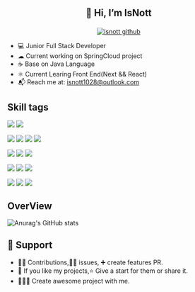  ## <p align=center>👋 Hi, I’m IsNott</p>

 <p align="center">
   <a href="https://vbr.nathanchung.dev/badge?page_id=isnott.isnott"> <img alt="isnott github" src="https://vbr.nathanchung.dev/badge?page_id=isnott.isnott"> </a>
 </p>

-   💻 Junior Full Stack Developer
-   ☁ Current working on SpringCloud project
-   ☕ Base on Java Language
-   ⚛ Current Learing Front End(Next && React)
-   📬 Reach me at: isnott1028@outlook.com





## Skill tags
![](https://img.shields.io/badge/Java-blue?logo=java)
![](https://img.shields.io/badge/Python-blue?logo=python)

![](https://img.shields.io/badge/Javascript-blue?logo=javascript)
![](https://img.shields.io/badge/Typescript-blue?logo=typescript)
![](https://img.shields.io/badge/Css-blue?logo=css3)
![](https://img.shields.io/badge/Html-blue?logo=html5)


![](https://img.shields.io/badge/Spring-blue?logo=spring)
![](https://img.shields.io/badge/SpringBoot-blue?logo=springboot)
![](https://img.shields.io/badge/SpringCloud-blue?logo=springcloud)

![](https://img.shields.io/badge/React.js-blue?logo=react)
![](https://img.shields.io/badge/Vue.js-blue?logo=vue)
![](https://img.shields.io/badge/Next.js-blue?logo=next)

![](https://img.shields.io/badge/PostgreSQL-blue?logo=pgsql)
![](https://img.shields.io/badge/Mysql-blue?logo=mysql)
![](https://img.shields.io/badge/Redis-blue?logo=redis)

## OverView

![Anurag's GitHub stats](https://github-readme-stats.vercel.app/api?username=isnott&show_icons=true&theme=dracula)

## 🙏 Support
- 👨‍🚀 Contributions,🙋‍♂️ issues, ➕ create features PR.
- 🧡 If you like my projects,⭐ Give a start for them or share it.
- 👨🏻‍💻 Create awesome project with me.




